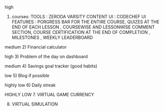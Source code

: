 high

1. courses:
   TOOLS : ZERODA VARSITY CONTENT
   UI : CODECHEF UI
   FEATURES : PORGRESS BAR FOR THE ENTIRE COURSE, QUIZES AT THE END OF EACH LESSON , COURSEWISE AND LESSONWISE COMMENT SECTION, COURSE CERTIFICATION AT THE END OF COMPLETION , MILESTONES , WEEKLY LEADERBOARD

medium 2) Financial calculator

high 3) Problem of the day on dashboard

medium 4) Savings goal tracker (good habits)

low 5) Blog if possible

highly low 6) Daily streak

HIGHLY LOW 7. VIRTUAL GAME CURRENCY

8. VIRTUAL SIMULATION
